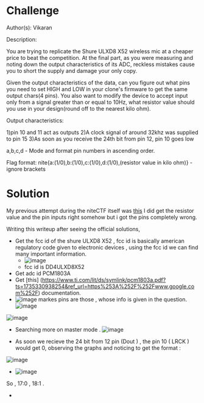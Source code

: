 # Challenge 
Author(s): Vikaran

Description:

You are trying to replicate the Shure ULXD8 X52 wireless mic at a cheaper price to beat the competition. At the final part, as you were measuring and noting down the output characteristics of its ADC, reckless mistakes cause you to short the supply and damage your only copy.

Given the output characteristics of the data, can you figure out what pins you need to set HIGH and LOW in your clone's firmware to get the same output chars(4 pins). You also want to modify the device to accept input only from a signal greater than or equal to 10Hz, what resistor value should you use in your design(round off to the nearest kilo ohm).

Output characteristics:

1)pin 10 and 11 act as outputs 2)A clock signal of around 32khz was supplied to pin 15 3)As soon as you receive the 24th bit from pin 12, pin 10 goes low

a,b,c,d - Mode and format pin numbers in ascending order.

Flag format: nite{a:(1/0),b:(1/0),c:(1/0),d:(1/0),(resistor value in kilo ohm)} - ignore brackets



# Solution 
My previous attempt during the niteCTF itself was [this](https://github.com/Devansh-lelouch/niteCTF/blob/main/Attempted%20but%20Failed/Attempts.md#mic-mimic) I did get the resistor value and the pin inputs right somehow but i got the pins completely wrong. 

Writing this writeup after seeing the official solutions, 
* Get the fcc id of the shure ULXD8 X52 , fcc id is basically american regulatory code given to electronic devices , using the fcc id we can find many important information. 
  - ![image](https://github.com/user-attachments/assets/1e8af773-0f43-4667-98f6-c897f2cdf5aa)
  - fcc id is DD4ULXD8X52
* Get adc id PCM1803A
* Get [this] (https://www.ti.com/lit/ds/symlink/pcm1803a.pdf?ts=1735330938254&ref_url=https%253A%252F%252Fwww.google.com%252F) documentation.
* ![image](https://github.com/user-attachments/assets/82c738c5-8570-47d6-8c14-054a01c121a8)
  markes pins are those , whose info is given in the question.
![image](https://github.com/user-attachments/assets/f601e59d-bbb6-495e-8a89-574a9b67fbae)

![image](https://github.com/user-attachments/assets/d86ccb64-7ad0-42d3-af15-73f465afe75b)


* Searching more on master mode . 
![image](https://github.com/user-attachments/assets/f47936dc-2456-4b34-82df-349d2034249d)

* As soon we recieve the 24 bit from 12  pin (Dout )  , the pin 10  ( LRCK ) would get 0, observing the graphs and noticing to get the format  :
 
![image](https://github.com/user-attachments/assets/83e03014-69b2-4cec-ac0a-433ee9570cee)

* ![image](https://github.com/user-attachments/assets/5f6c4373-60bf-4ffa-a795-62c346c43eaf)

So , 17:0 , 18:1 . 

*


